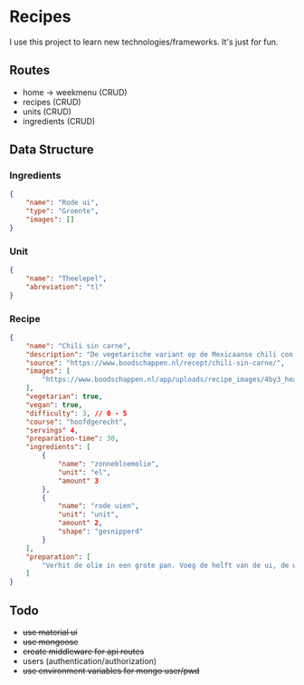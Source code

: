 # Recipes

I use this project to learn new technologies/frameworks. It's just for fun.

## Routes

- home -> weekmenu (CRUD)
- recipes (CRUD)
- units (CRUD)
- ingredients (CRUD)

## Data Structure

### Ingredients

```json
{
    "name": "Rode ui",
    "type": "Groente",
    "images": []
}
```

### Unit

```json
{
    "name": "Theelepel",
    "abreviation": "tl"
}
```

### Recipe

```json
{
    "name": "Chili sin carne",
    "description": "De vegetarische variant op de Mexicaanse chili con carne: chili sin carne. Het bekende recept voor chili, maar dan zonder vlees! Een lekker en snel gerecht voor doordeweeks. Eet smakelijk!",
    "source": "https://www.boodschappen.nl/recept/chili-sin-carne/",
    "images": [
        "https://www.boodschappen.nl/app/uploads/recipe_images/4by3_header/7179.jpg"
    ],
    "vegetarian": true,
    "vegan": true,
    "difficulty": 3, // 0 - 5
    "course": "hoofdgerecht",
    "servings" 4,
    "preparation-time": 30,
    "ingredients": [
        {
            "name": "zonnebloemolie",
            "unit": "el",
            "amount" 3
        },
        {
            "name": "rode uien",
            "unit": "unit",
            "amount" 2,
            "shape": "gesnipperd"
        }
    ],
    "preparation": [
        "Verhit de olie in een grote pan. Voeg de helft van de ui, de wortel en de bleekselderij toe en bak de groenten een paar minuten op een hoge stand tot ze zachter zijn. Voeg de paprika, knoflook en kruidenmix toe en bak circa 2 minuten.",
    ]
}
```

## Todo

- ~~use material ui~~
- ~~use mongoose~~
- ~~create middleware for api routes~~
- users (authentication/authorization)
- ~~use environment variables for mongo user/pwd~~
